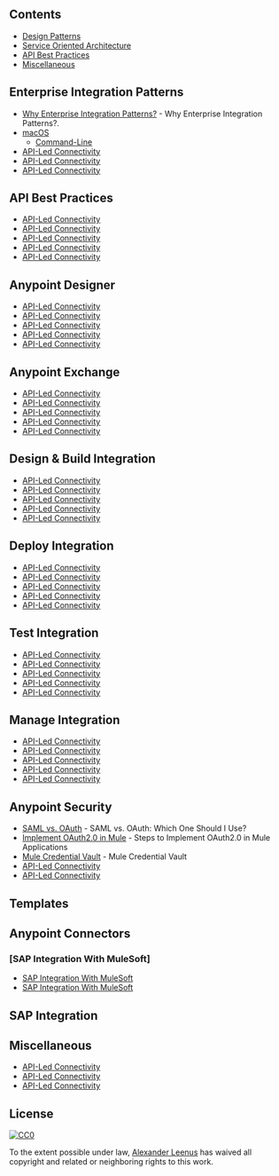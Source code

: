 
## Contents

- [Design Patterns](#design-patterns)
- [Service Oriented Architecture](#service-oriented-architecture)
- [API Best Practices](#api-best-practices)
- [Miscellaneous](#miscellaneous)


## Enterprise Integration Patterns

- [Why Enterprise Integration Patterns?](https://www.enterpriseintegrationpatterns.com/patterns/messaging/) - Why Enterprise Integration Patterns?.
- [macOS](https://github.com/iCHAIT/awesome-macOS#readme)
	- [Command-Line](https://github.com/herrbischoff/awesome-macos-command-line#readme)
- [API-Led Connectivity](https://dzone.com/articles/api-led-connectivity-with-mule)
- [API-Led Connectivity](https://dzone.com/articles/api-led-connectivity-with-mule)
- [API-Led Connectivity](https://dzone.com/articles/api-led-connectivity-with-mule)


## API Best Practices

- [API-Led Connectivity](https://dzone.com/articles/api-led-connectivity-with-mule)
- [API-Led Connectivity](https://dzone.com/articles/api-led-connectivity-with-mule)
- [API-Led Connectivity](https://dzone.com/articles/api-led-connectivity-with-mule)
- [API-Led Connectivity](https://dzone.com/articles/api-led-connectivity-with-mule)
- [API-Led Connectivity](https://dzone.com/articles/api-led-connectivity-with-mule)

## Anypoint Designer

- [API-Led Connectivity](https://dzone.com/articles/api-led-connectivity-with-mule)
- [API-Led Connectivity](https://dzone.com/articles/api-led-connectivity-with-mule)
- [API-Led Connectivity](https://dzone.com/articles/api-led-connectivity-with-mule)
- [API-Led Connectivity](https://dzone.com/articles/api-led-connectivity-with-mule)
- [API-Led Connectivity](https://dzone.com/articles/api-led-connectivity-with-mule)

## Anypoint Exchange

- [API-Led Connectivity](https://dzone.com/articles/api-led-connectivity-with-mule)
- [API-Led Connectivity](https://dzone.com/articles/api-led-connectivity-with-mule)
- [API-Led Connectivity](https://dzone.com/articles/api-led-connectivity-with-mule)
- [API-Led Connectivity](https://dzone.com/articles/api-led-connectivity-with-mule)
- [API-Led Connectivity](https://dzone.com/articles/api-led-connectivity-with-mule)


## Design & Build Integration

- [API-Led Connectivity](https://dzone.com/articles/api-led-connectivity-with-mule)
- [API-Led Connectivity](https://dzone.com/articles/api-led-connectivity-with-mule)
- [API-Led Connectivity](https://dzone.com/articles/api-led-connectivity-with-mule)
- [API-Led Connectivity](https://dzone.com/articles/api-led-connectivity-with-mule)
- [API-Led Connectivity](https://dzone.com/articles/api-led-connectivity-with-mule)

## Deploy Integration

- [API-Led Connectivity](https://dzone.com/articles/api-led-connectivity-with-mule)
- [API-Led Connectivity](https://dzone.com/articles/api-led-connectivity-with-mule)
- [API-Led Connectivity](https://dzone.com/articles/api-led-connectivity-with-mule)
- [API-Led Connectivity](https://dzone.com/articles/api-led-connectivity-with-mule)
- [API-Led Connectivity](https://dzone.com/articles/api-led-connectivity-with-mule)

## Test Integration

- [API-Led Connectivity](https://dzone.com/articles/api-led-connectivity-with-mule)
- [API-Led Connectivity](https://dzone.com/articles/api-led-connectivity-with-mule)
- [API-Led Connectivity](https://dzone.com/articles/api-led-connectivity-with-mule)
- [API-Led Connectivity](https://dzone.com/articles/api-led-connectivity-with-mule)
- [API-Led Connectivity](https://dzone.com/articles/api-led-connectivity-with-mule)

## Manage Integration

- [API-Led Connectivity](https://dzone.com/articles/api-led-connectivity-with-mule)
- [API-Led Connectivity](https://dzone.com/articles/api-led-connectivity-with-mule)
- [API-Led Connectivity](https://dzone.com/articles/api-led-connectivity-with-mule)
- [API-Led Connectivity](https://dzone.com/articles/api-led-connectivity-with-mule)
- [API-Led Connectivity](https://dzone.com/articles/api-led-connectivity-with-mule)

## Anypoint Security

- [SAML vs. OAuth](https://dzone.com/articles/saml-versus-oauth-which-one) - SAML vs. OAuth: Which One Should I Use?
- [Implement OAuth2.0 in Mule](https://dzone.com/articles/steps-to-implement-oauth-20-in-mule-applications) - Steps to Implement OAuth2.0 in Mule Applications
- [Mule Credential Vault](https://dzone.com/articles/mule-credential-vault) - Mule Credential Vault
- [API-Led Connectivity](https://dzone.com/articles/api-led-connectivity-with-mule)
- [API-Led Connectivity](https://dzone.com/articles/api-led-connectivity-with-mule)

## Templates

## Anypoint Connectors
### [SAP Integration With MuleSoft]
- [SAP Integration With MuleSoft](https://dzone.com/articles/sap-integration-with-mulesoft)
- [SAP Integration With MuleSoft](https://dzone.com/articles/sap-integration-with-mulesoft)

## SAP Integration


##  Miscellaneous
- [API-Led Connectivity](https://dzone.com/articles/api-led-connectivity-with-mule)
- [API-Led Connectivity](https://dzone.com/articles/api-led-connectivity-with-mule)
- [API-Led Connectivity](https://dzone.com/articles/api-led-connectivity-with-mule)

## License

[![CC0](http://mirrors.creativecommons.org/presskit/buttons/88x31/svg/cc-zero.svg)](https://creativecommons.org/publicdomain/zero/1.0/)

To the extent possible under law, [Alexander Leenus](https://www.linkedin.com/in/alexanderleenus/) has waived all copyright and related or neighboring rights to this work.


